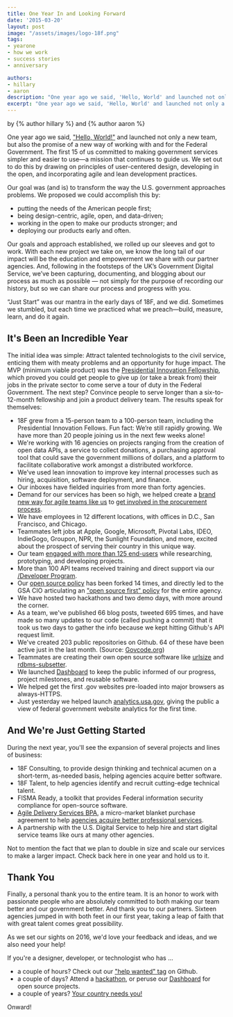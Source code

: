 ```yaml
---
title: One Year In and Looking Forward
date: '2015-03-20'
layout: post
image: "/assets/images/logo-18f.png"
tags:
- yearone
- how we work
- success stories
- anniversary

authors:
- hillary
- aaron
description: "One year ago we said, 'Hello, World' and launched not only a new team, but also the promise of a new way of working with and for the Federal Government. Here's what we've accomplished so far."
excerpt: "One year ago we said, 'Hello, World' and launched not only a new team, but also the promise of a new way of working with and for the Federal Government. Here's what we've accomplished so far."
---
```

<p class="authors">
	by {% author hillary %} and {% author aaron %}
</p>

One year ago we said, ["Hello, World!"][1]
and launched not only a new team, but also the promise of a new way of
working with and for the Federal Government. The first 15 of us
committed to making government services simpler and easier to use—a
mission that continues to guide us. We set out to do this by drawing on
principles of user-centered design, developing in the open, and
incorporating agile and lean development practices.

Our goal was (and is) to transform the way the U.S. government
approaches problems. We proposed we could accomplish this by:

- putting the needs of the American people first;
- being design-centric, agile, open, and data-driven;
- working in the open to make our products stronger; and
- deploying our products early and often.

Our goals and approach established, we rolled up our sleeves and got to
work. With each new project we take on, we know the long tail of our
impact will be the education and empowerment we share with our partner
agencies. And, following in the footsteps of the UK’s Government Digital
Service, we’ve been capturing, documenting, and blogging about our
process as much as possible — not simply for the purpose of recording
our history, but so we can share our process and progress with you.

“Just Start” was our mantra in the early days of 18F, and we did.
Sometimes we stumbled, but each time we practiced what we preach—build,
measure, learn, and do it again.

## It's Been an Incredible Year

The initial idea was simple: Attract talented technologists to the civil
service, enticing them with meaty problems and an opportunity for huge
impact. The MVP (minimum viable product) was the [Presidential Innovation Fellowship][2], which proved you could get
people to give up (or take a break from) their jobs in the private
sector to come serve a tour of duty in the Federal Government. The next
step? Convince people to serve longer than a six-to-12-month fellowship
and join a product delivery team. The results speak for themselves:

- 18F grew from a 15-person team to a 100-person team, including the
Presidential Innovation Fellows. Fun fact: We’re still rapidly growing.
We have more than 20 people joining us in the next few weeks alone!
- We're working with 16 agencies on projects ranging from the creation
of open data APIs, a service to collect donations, a purchasing approval
tool that could save the government millions of dollars, and a platform
to facilitate collaborative work amongst a distributed workforce.
- We’ve used lean innovation to improve key internal processes such as
hiring, acquisition, software deployment, and finance.
- Our inboxes have fielded inquiries from more than forty agencies.
- Demand for our services has been so high, we helped create a [brand
new way for agile teams like us][3] to [get involved in the procurement
process][4].
- We have employees in 12 different locations, with offices in D.C., San
Francisco, and Chicago.
- Teammates left jobs at Apple, Google, Microsoft, Pivotal Labs, IDEO,
IndieGogo, Groupon, NPR, the Sunlight Foundation, and more, excited
about the prospect of serving their country in this unique way.
- Our team [engaged with more than 125 end-users][5]
while researching, prototyping, and developing projects.
- More than 100 API teams received training and direct support via our
[/Developer Program][6].
- Our [open source policy][7] has been forked 14 times, and directly led to the GSA CIO articulating
an ["open source first" policy][8]
for the entire agency.
- We have hosted two hackathons and two demo days, with more around the
corner.
- As a team, we've published 66 blog posts, tweeted 695 times, and have
made so many updates to our code (called pushing a commit) that it took
us two days to gather the info because we kept hitting Github's API
request limit.
- We've created 203 public repositories on Github. 64 of these have been
active just in the last month. (Source:
[Govcode.org][9])
- Teammates are creating their own open source software like
[urlsize][10] and
[rdbms-subsetter][11].
- We launched [Dashboard][12] to keep the
public informed of our progress, project milestones, and reusable
software.
- We helped get the first .gov websites pre-loaded into major browsers
as always-HTTPS.
- Just yesterday we helped launch
[analytics.usa.gov][13], giving the public a
view of federal government website analytics for the first time.

And We're Just Getting Started
------------------------------

During the next year, you'll see the expansion of several projects and
lines of business:

- 18F Consulting, to provide design thinking and technical acumen on a
short-term, as-needed basis, helping agencies acquire better software.
- 18F Talent, to help agencies identify and recruit cutting-edge
technical talent.
- FISMA Ready, a toolkit that provides Federal information security
compliance for open-source software.
- [Agile Delivery Services BPA][14],
a micro-market blanket purchase agreement to help [agencies acquire
better professional services][15].
- A partnership with the U.S. Digital Service to help hire and start
digital service teams like ours at many other agencies.

Not to mention the fact that we plan to double in size and scale our
services to make a larger impact. Check back here in one year and hold
us to it.

Thank You
---------

Finally, a personal thank you to the entire team. It is an honor to work
with passionate people who are absolutely committed to both making our
team better and our government better. And thank you to our partners.
Sixteen agencies jumped in with both feet in our first year, taking a
leap of faith that with great talent comes great possibility.

As we set our sights on 2016, we'd love your feedback and ideas, and we
also need your help!

If you're a designer, developer, or technologist who has ...

- a couple of hours? Check out our ["help wanted" tag][16]
on Github.
- a couple of days? Attend a [hackathon][17], or peruse our [Dashboard][12] for open
source projects.
- a couple of years? [Your country needs you!][18]

Onward!

[1]: https://18f.gsa.gov/18f/team/culture/2014/03/19/hello-world-we-are-18f/
[2]: http://pif.gsa.gov
[3]: https://18f.gsa.gov/2015/01/08/creating-a-federal-marketplace-for-agile-delivery-services/
[4]: https://18f.gsa.gov/2015/02/12/highlights-from-the-agile-delivery-services-industry-day-events/
[5]: https://speakerdeck.com/18f/user-centered-design-18f-demo-day-9-may-2014
[6]: https://18f.github.io/API-All-the-X/
[7]: https://github.com/18F/open-source-policy
[8]: http://gsablogs.gsa.gov/innovation/2014/08/01/our-guiding-principles/
[9]: https://www.govcode.org/repos
[10]: https://github.com/18F/urlsize
[11]: https://github.com/18F/rdbms-subsetter
[12]: https://18f.gsa.gov/dashboard/
[13]: http://analytics.usa.gov
[14]: https://18f.gsa.gov/2015/01/08/creating-a-federal-marketplace-for-agile-delivery-services/
[15]: https://18f.gsa.gov/2015/02/12/highlights-from-the-agile-delivery-services-industry-day-events/
[16]: https://github.com/search?utf8=%E2%9C%93&q=user%3A18f+label%3A%22help+wanted%22
[17]: http://www.eventbrite.com/e/gov-tech-hack-by-the-people-for-the-people-tickets-16135863803
[18]: https://18f.gsa.gov/2015/02/25/We-Are-Hiring/